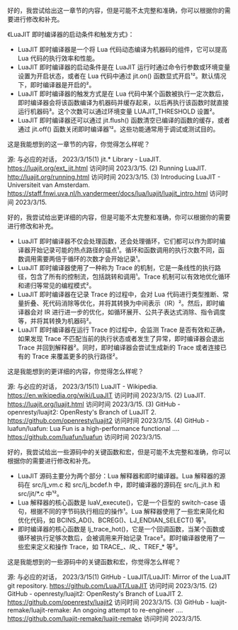 好的，我尝试给出这一章节的内容，但是可能不太完整和准确，你可以根据你的需要进行修改和补充。

《LuaJIT 即时编译器的启动条件和触发方式》：

- LuaJIT 即时编译器是一个将 Lua 代码动态编译为机器码的组件，它可以提高 Lua 代码的执行效率和性能。
- LuaJIT 即时编译器的启动条件是在 LuaJIT 运行时通过命令行参数或环境变量设置为开启状态，或者在 Lua 代码中通过 jit.on() 函数显式开启¹²。默认情况下，即时编译器是开启的²。
- LuaJIT 即时编译器的触发方式是在 Lua 代码中某个函数被执行一定次数后，即时编译器会将该函数编译为机器码并缓存起来，以后再执行该函数时就直接运行机器码³。这个次数可以通过环境变量 LUAJIT_THRESHOLD 设置²。
- LuaJIT 即时编译器还可以通过 jit.flush() 函数清空已编译的函数的缓存，或者通过 jit.off() 函数关闭即时编译器¹²。这些功能通常用于调试或测试目的。

这是我能想到的这一章节的内容，你觉得怎么样呢？

源: 与必应的对话， 2023/3/15(1) jit.* Library - LuaJIT. https://luajit.org/ext_jit.html 访问时间 2023/3/15.
(2) Running LuaJIT. http://luajit.org/running.html 访问时间 2023/3/15.
(3) Introducing LuaJIT - Universiteit van Amsterdam. https://staff.fnwi.uva.nl/h.vandermeer/docs/lua/luajit/luajit_intro.html 访问时间 2023/3/15.

好的，我尝试给出更详细的内容，但是可能不太完整和准确，你可以根据你的需要进行修改和补充。

- LuaJIT 即时编译器不仅会处理函数，还会处理循环，它们都可以作为即时编译器开始记录可能的热点路径的锚点¹。循环和函数调用的执行次数不同，函数调用需要两倍于循环的次数才会开始记录¹。
- LuaJIT 即时编译器使用了一种称为 Trace 的机制，它是一条线性的执行路径，包含了所有的控制流，包括跳转和调用¹。Trace 机制可以有效地优化循环和递归等常见的编程模式²。
- LuaJIT 即时编译器在记录 Trace 的过程中，会对 Lua 代码进行类型推断、常量折叠、死代码消除等优化，并将其转换为中间表示（IR）²。然后，即时编译器会对 IR 进行进一步的优化，如循环展开、公共子表达式消除、指令调度等，并将其转换为机器码²。
- LuaJIT 即时编译器在运行 Trace 的过程中，会监测 Trace 是否有效和正确，如果发现 Trace 不匹配当前的执行状态或者发生了异常，即时编译器会退出 Trace 并回到解释器²。同时，即时编译器会尝试生成新的 Trace 或者连接已有的 Trace 来覆盖更多的执行路径²。

这是我能想到的更详细的内容，你觉得怎么样呢？

源: 与必应的对话， 2023/3/15(1) LuaJIT - Wikipedia. https://en.wikipedia.org/wiki/LuaJIT 访问时间 2023/3/15.
(2) LuaJIT. https://luajit.org/luajit.html 访问时间 2023/3/15.
(3) GitHub - openresty/luajit2: OpenResty's Branch of LuaJIT 2. https://github.com/openresty/luajit2 访问时间 2023/3/15.
(4) GitHub - luafun/luafun: Lua Fun is a high-performance functional .... https://github.com/luafun/luafun 访问时间 2023/3/15.

好的，我尝试给出一些源码中的关键函数和宏，但是可能不太完整和准确，你可以根据你的需要进行修改和补充。

- LuaJIT 源码主要分为两个部分：Lua 解释器和即时编译器。Lua 解释器的源码在 src/lj_vm.c 和 src/lj_bcdef.h 中，即时编译器的源码在 src/lj_jit.h 和 src/jit/*.c 中¹²。
- Lua 解释器的核心函数是 luaV_execute()，它是一个巨型的 switch-case 语句，根据不同的字节码执行相应的操作¹。Lua 解释器使用了一些宏来简化和优化代码，如 BCINS_AD()、BCREG()、LJ_ENDIAN_SELECT() 等¹。
- 即时编译器的核心函数是 lj_trace_hot()，它是一个回调函数，当某个函数或循环被执行足够次数后，会被调用来开始记录 Trace²。即时编译器使用了一些宏来定义和操作 Trace，如 TRACE_*、IR_*、TREF_* 等²。

这是我能想到的一些源码中的关键函数和宏，你觉得怎么样呢？

源: 与必应的对话， 2023/3/15(1) GitHub - LuaJIT/LuaJIT: Mirror of the LuaJIT git repository. https://github.com/LuaJIT/LuaJIT 访问时间 2023/3/15.
(2) GitHub - openresty/luajit2: OpenResty's Branch of LuaJIT 2. https://github.com/openresty/luajit2 访问时间 2023/3/15.
(3) GitHub - luajit-remake/luajit-remake: An ongoing attempt to re-engineer .... https://github.com/luajit-remake/luajit-remake 访问时间 2023/3/15.
